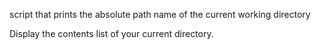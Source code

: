  script that prints the absolute path name of the current working directory

Display the contents list of your current directory.

